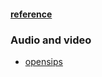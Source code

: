 
#### [reference](index/collect/reference.md)

### Audio and video
* [opensips](index/opensips/opensips.md)